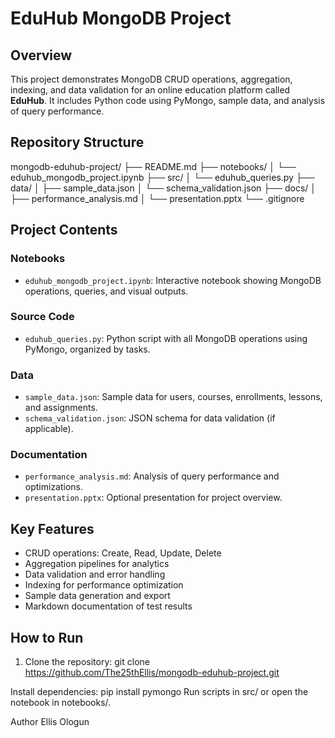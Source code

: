 # EduHub MongoDB Project

## Overview
This project demonstrates MongoDB CRUD operations, aggregation, indexing, and data validation for an online education platform called **EduHub**. It includes Python code using PyMongo, sample data, and analysis of query performance.

## Repository Structure
mongodb-eduhub-project/
├── README.md
├── notebooks/
│ └── eduhub_mongodb_project.ipynb
├── src/
│ └── eduhub_queries.py
├── data/
│ ├── sample_data.json
│ └── schema_validation.json
├── docs/
│ ├── performance_analysis.md
│ └── presentation.pptx
└── .gitignore



## Project Contents

### Notebooks
- `eduhub_mongodb_project.ipynb`: Interactive notebook showing MongoDB operations, queries, and visual outputs.

### Source Code
- `eduhub_queries.py`: Python script with all MongoDB operations using PyMongo, organized by tasks.

### Data
- `sample_data.json`: Sample data for users, courses, enrollments, lessons, and assignments.
- `schema_validation.json`: JSON schema for data validation (if applicable).

### Documentation
- `performance_analysis.md`: Analysis of query performance and optimizations.
- `presentation.pptx`: Optional presentation for project overview.

## Key Features
- CRUD operations: Create, Read, Update, Delete
- Aggregation pipelines for analytics
- Data validation and error handling
- Indexing for performance optimization
- Sample data generation and export
- Markdown documentation of test results

## How to Run
1. Clone the repository:
git clone https://github.com/The25thEllis/mongodb-eduhub-project.git

Install dependencies:
pip install pymongo
Run scripts in src/ or open the notebook in notebooks/.

Author
Ellis Ologun
